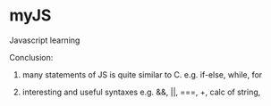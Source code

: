 # myJS
Javascript learning

Conclusion:
1. many statements of JS is quite similar to C.
	e.g. if-else, while, for
	
2. interesting and useful syntaxes
	e.g. &&, ||, ===, +, calc of string, 